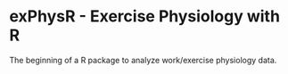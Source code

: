 # exPhysR - Exercise Physiology with R 
The beginning of a R package to analyze work/exercise physiology data.  


